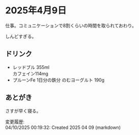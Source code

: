 # 2025年4月9日

仕事。コミュニケーションで8割くらいの時間を取られておわり。

しんどすぎる。

## ドリンク

- レッドブル 355ml  
カフェイン114mg
- プルーンFe 1日分の鉄分 のむヨーグルト 190g

## あとがき

さすが早く寝る。

変更履歴:  
04/10/2025 00:19:32: Created 2025 04 09 (markdown)  
